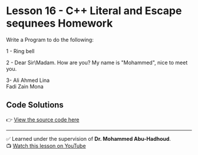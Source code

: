 # Lesson 16 - C++ Literal and Escape sequnees Homework

Write a Program to do the following:

1 - Ring bell

2 - Dear Sir\Madam.
    How are you?
    My name is "Mohammed", nice to meet you.

3-  Ali    Ahmed   Lina   
    Fadi   Zain     Mona


## Code Solutions
👉 [View the source code here](./Lesson_16Homework.cpp)

---

✅ Learned under the supervision of **Dr. Mohammed Abu-Hadhoud**.  
📺 [Watch this lesson on YouTube](https://www.youtube.com/watch?v=Wd1Zsv7tWGQ&list=PL3X--QIIK-OFIRbOHbOXbcfSAvw198lUy&index=20&pp=iAQB)
